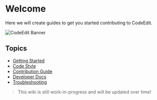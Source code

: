# Welcome

Here we will create guides to get you started contributing to CodeEdit.

![CodeEdit Banner](https://user-images.githubusercontent.com/806104/157921972-022b758f-eb9d-4436-881a-d94c883d5685.png)

## Topics

* [Getting Started](./Getting-Started)
* [Code Style](./Code-Style)
* [Contribution Guide](https://github.com/CodeEditApp/CodeEdit/blob/main/CONTRIBUTING.md)
* [Developer Docs](./Developer-Docs)
* [Troubleshooting](./Troubleshooting)

> This wiki is still work-in-progress and will be updated over time!
